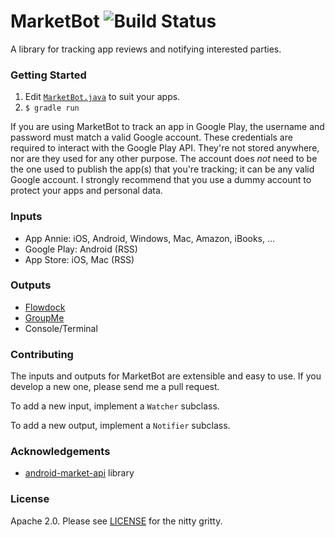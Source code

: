 MarketBot ![Build Status](https://travis-ci.org/acj/MarketBot.svg?branch=master)
=========

A library for tracking app reviews and notifying interested parties.

### Getting Started

1. Edit [`MarketBot.java`](src/main/java/org/linuxguy/MarketBot/MarketBot.java) to suit your apps.
2. `$ gradle run`

If you are using MarketBot to track an app in Google Play, the username and password must match a valid Google account. These credentials are required to interact with the Google Play API. They're not stored anywhere, nor are they used for any other purpose. The account does *not* need to be the one used to publish the app(s) that you're tracking; it can be any valid Google account. I strongly recommend that you use a dummy account to protect your apps and personal data.

### Inputs

 * App Annie: iOS, Android, Windows, Mac, Amazon, iBooks, ...
 * Google Play: Android (RSS)
 * App Store: iOS, Mac (RSS)
 
### Outputs

 * [Flowdock](https://flowdock.com)
 * [GroupMe](https://groupme.com)
 * Console/Terminal
 
 
### Contributing

The inputs and outputs for MarketBot are extensible and easy to use. If you develop a new one, please send me a pull request.

To add a new input, implement a `Watcher` subclass.

To add a new output, implement a `Notifier` subclass.

### Acknowledgements

 * [android-market-api](https://code.google.com/p/android-market-api/) library

### License

Apache 2.0. Please see [LICENSE](LICENSE) for the nitty gritty.
